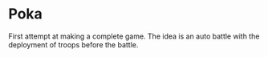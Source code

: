 # Poka

First attempt at making a complete game. The idea is an auto battle with the deployment of troops before the battle.
